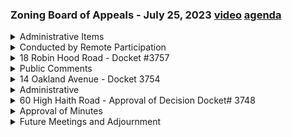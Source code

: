 ### Zoning Board of Appeals - July 25, 2023  [video]('https://www.youtube.com/watch?v=2pz-FB0f7Vk')  [agenda](https://arlington.novusagenda.com/agendapublic/MeetingView.aspx?MeetingID=1856&MinutesMeetingID=-1&doctype=Agenda)

<details><summary>Administrative Items</summary> 
<details><summary>	 Christian Klein - 167</summary>

> It is 7. 31 PM, it is Tuesday, July 25 2023. Good evening. My name is Christian Klein and I am the chair of the Arlington zoning Board of Appeals and I'm calling this meeting of the board to order. I'd like to confirm that all members and anticipated officials are present. Roger DuPont here. Patrick Hanlon here. Patrick, do you need access to record. I well I do actually. I was ready to forget that again but you often. Yep, I do still need it. Okay. Send request. Alright so our reset. Okay. And going down the list. Dan Rickardelli. Yes, here. Sorry. Dan Rickardelli here. And Adam will blank. And Miss Hoffman is not with us this evening. Way I'm personally town officials here, assisting us. Our boards administrator Colleen Ralston. Good evening. Good evening, Colleen. Good evening, everyone. I'm here for 14 Oakland Avenue. Robert Nessie. I'm here. Good to see you. And appearing for 18 Robin Hood road. Joseph and Caroline. Here. Wonderful.
</details></details>
<details><summary>Conducted by Remote Participation</summary> 
<details><summary>	 Christian Klein - 466</summary>

> This act is being conducted remotely consistent with an act making appropriations for the fiscal year 2023 to provide for supplementing certain existing appropriations and for certain other activities and projects signed into law on March 29, 2023. This act includes an extension until March 31st, 2025 of the remote meeting provisions of governor Baker's March 12, 2020 executive order suspending certain provisions of the open meeting law, which suspended the requirement to hold all meetings in a publicly accessible physical location. Public bodies may continue me holding meetings remotely without a quorum of the public body physically present at a meeting location. This act is being conducted remotely consistent with an act making appropriations for the fiscal year 2023 to provide for supplementing certain existing appropriations and for certain other activities signed into law on March 29, 2023 executive order suspending certain provisions of the open meeting law, which suspended the requirement to hold all meetings in a publicly accessible physical location. Public bodies may meet remotely so long as reasonable public access is afforded to the public and follow along with the deliberations of the meeting and opportunity for public participation will be provided during the public comment period during each public hearing for this meeting the public comment period. This meeting is being recorded and it will be broadcast by ACMI. Please be aware that attendees are participating by a variety of means. Some attendees are participating by video conference, others are participating by computer audio or by telephone. Accordingly, please be aware that other folks may be able to see you your screen name or another identifier. We ask that you please take care to not share personal information. Anything you broadcast may be captured by the recording and we ask you to please maintain the quorum during the meeting, including displaying an appropriate background. All supporting materials that have been provided members of this body are available on the town's website unless otherwise noted, the public is encouraged to follow along using the posted agenda. As chair I reserve the right to take items out of order in the interest of promoting an orderly meeting. I will be taking up new business at this meeting as chair I make the following land acknowledgement, whereas the zoning Board of Appeals for the town of Arlington Massachusetts discusses and arbitrates the use of land in Arlington, formerly known as monotony and Algonquin word meaning swift waters, the board hereby acknowledges the town of Arlington is located on the ancestral lands of the Massachusetts tribe, the tribe of indigenous peoples from whom the colony province and Commonwealth have taken their names. We pay our respects to the ancestral broad line of the Massachusetts tribe and their descendants who still inhabit historic Massachusetts territories today.
</details></details>
<details><summary>18 Robin Hood Road - Docket #3757</summary> 
<details><summary>	 Christian Klein - 109</summary>

> So, this evening, I apologize I have a conflict with a work. I need to be on a different zoom call for a different zoning Board of Appeals, starting at 815. So we're going to take items out of order. We will do the administrative items at the very end, but we're going to start with docket 3757 18 Robin Hood Road, and then move on to Oakland Avenue. After that, because I am not eligible to vote on Oakland Avenue. So with that in mind, if I could have the applicants for 18 Robin Hood Road, introduce themselves, and let us know what they would like to do.
</details>
<details><summary>	 Joe Aluia - 614</summary>

> Hi, everyone. My name is Joe, a Louie up my life, my wife Caroline. We live as you mentioned that 18 Robin Hood Road, and we have a garage with an unfinished. The second floor of the garage was built in 2021. And we'd like to convert the unfinished. Second floor of the garage into an ad you. Hey, um, would you like me to go ahead and share the drawings that you submitted. Sure, that'd be great. Do that. This is the elevation. The drawings of the garage, I would note that the garage does not stand proud of the ground the ground level plane is not shown in this drawing. I did submit some actual pictures of the garage. In, I think in a word doc, there is, there's two pictures of the garage that I, I submitted if not I can certainly share it on my on my screen but the garage is built. You're right, it is, you know, that's the foundation, this is the, the architectural drawing so to speak of the garage, the door is certainly flush with the ground. And then, so this is the first floor of the garage. And, yes, with the stair that leads up to the, the upper floor is the lower floor going to remain a garage. Yeah, yep. Sorry, direction whoops. This is the upper floor level. The top of the stair and then we have a proposed build out that we submitted as part of the plans. Fortunately, I don't think we might be in a separate document. It may have been, I'll pull up the document name right here. Oh, I did submit these electronically also. Oh no it's a word doc word doc that is second floor build out plan. Okay, we'll go through these and then check and see if, if I have then also calling if you could check and see if you have that. So the front of the garage faces Parker Street. The lot that we're on faces both Robin Hood road which is our address 18 Robin Hood road and on Parker Street in the garage doors are accessed through Parker Street. And that's a section through section to the back showing the stairs section front to back. Okay. framing plans. I think there's one of my neighbors Doug Turner, I just noticed he was in the waiting room. So, in the plot plan. There's one correction here. Okay. See where it says the proposed garage is either private way. It's actually three feet off of the property line because of utility lines. We had the garage away from the utility lines. So the garage fit sits back off the property line three feet, but on the Parker roadside, it is on the property line that's on the property line against the town of Arlington property. Yes. against the private way you're saying it is three feet. So I guess in this plan it would be south so three feet south of its current location, because of the utility lines, there's a, if you look at the picture there's a utility pole right on the corner. Okay. Yeah, there it is. Yep. Okay. So the garage. Steve was was recently rebuilt is my understanding that prior structure was condemned and this was allowed to be built in its place. There was, there was a garage on the property at some point but it hadn't been on the property for 50 years as far as I know, when we bought the house, there was no garage there was just a slab. So that is a new construction garage. Okay. I'm like this lab. Yep.
</details>
<details><summary>	 Christian Klein - 12</summary>

> Yeah. And how long have you been on the, on the house,
</details>
<details><summary>	 Joe Aluia - 9</summary>

> we purchased the house in 2005 July of 2005.
</details>
<details><summary>	 Christian Klein - 161</summary>

> Okay. So the request before the board is to convert the upper floor into an accessory dwelling unit. As most people know sort of accessory dwelling units if they are part of the house can be approved by right. If they are within an accessory structure, and they're within six feet of the property line they need to get a special permit from the, from the zoning Board of Appeals, and the zoning Board of Appeals needs to make a couple of additional findings. In regards to the application. So the, the structure of the garage. For the most part, you know doesn't really impact us the the layout of the accessory dwelling unit itself as long as the, it meets the requirements under the bylaw. The question that I have a few questions but just the one that relates directly to the accessory dwelling unit. So, the exit from the accessory dwelling unit does not go directly to the outside.
</details>
<details><summary>	 Joe Aluia - 6</summary>

> It only goes to the garage.
</details>
<details><summary>	 Christian Klein - 66</summary>

> Yes, believe it should have an exit that goes to the, it should not have to go through another space that's not theirs to exit. So I think you need you, you can work that out with the building inspector but I think you will need to modify the exit, so that they, the resident can enter and exit without having to go through the garage.
</details>
<details><summary>	 Joe Aluia - 2</summary>

> Understood. 
</details>
<details><summary>	 Christian Klein - 30</summary>

> Mr. Please. Also you can't have an egress through garage in the building code, so they will have to provide a door directly to the outside regardless. Great, thank you.
</details>
<details><summary>	 Joe Aluia - 5</summary>

> Thank you for that clarification.
</details>
<details><summary>	 Christian Klein - 8</summary>

> Are there questions from the board about the.
</details>
<details><summary>	 ? - 38</summary>

> I guess I should also ask the applicant just to confirm you are resident in the building and the main house at this time, and that you would be renting out the accessory dwelling unit is that correct.
</details>
<details><summary>	 Joe Aluia - 7</summary>

> Yes. Well, yes, or a family member.
</details>
<details><summary>	 Christian Klein - 15</summary>

> Yeah, okay. Are there questions from members of the board in regards to the application.
</details>
<details><summary>	 Pat Hanlon - 67</summary>

> Mr Chairman, Mr Hamlin. I wanted just to explore the running a little bit I gather that the running isn't necessarily expected to be the permanent situation and I was wondering if the applicant has any plans to be running that out as a short term rental, or whether he's looking for a longer term tenant under at least what, what kind of running is he imagining.
</details>
<details><summary>	 Joe Aluia - 49</summary>

> Yep. I understand that a short term rental is not possible as in the bylaws for an ADU so if we choose to rent it, it would only be a long term rental. The long term plan for the ADU is as a space for my son. Thank you.
</details>
<details><summary>	 Christian Klein - 7</summary>

> Thank you. Other questions from the board.
</details>
<details><summary>	 ? - 214</summary>

> Mr chairman. So I just had a couple of questions I had driven by, and I know that on the side where you're making reference to there having to be a door. I noticed that there was some sort of a deck. And I didn't know where a door would go. In reference to the deck that joins the garage that is between the house, and the garage so I wanted to clarify that, because I believe the deck, so as you're in the top and the top drawing that you had just a moment ago, where you show the elevation. It looks to me like there's deck in the area that would be where the door would come down if you ran it directly from the stairs, and I might be wrong about that I just can't remember exactly so I was wondering about whether or not there is actually a place to put a door there. That's my, my first question. And I guess the second question is that in terms of there being some additional drawings for the dwelling unit portion of this. Do we know what the square footage is going to be on that so that we know whether or not it meets the requirements of the ad you.
</details>
<details><summary>	 Joe Aluia - 12</summary>

> Yep, I believe the square footage is is just under 600 feet.
</details>
<details><summary>	 ? - 74</summary>

> And then so the Mr Chairman so we would just want to know that, based upon the, the bylaw, then you would have to just determine that the square footage of the, the, I guess the gross floor area of the house itself was at least what 1200 square feet 900 900 is the maximum. Right, but it can be no more than 5050% of whatever the total gross floor area of the houses.
</details>
<details><summary>	 Joe Aluia - 8</summary>

> Yeah, the house is approximately 2200 square feet.
</details>
<details><summary>	 ? - 40</summary>

> Okay, so it looked like it was well within that. But getting back to the door I just still have a question about where the door is going to come out. If you have to go directly to the outside.
</details>
<details><summary>	 Joe Aluia - 180</summary>

> Yep, I, to be honest, I wasn't aware of that requirement it wasn't in any of the paperwork that we that we had access to. So, the option. I guess, I guess my question would be, we could go directly out to the deck and just cut into the deck to put a full size door there, or there's a, there's a, there's a existing French door in the back. And I could just put up a wall and make that not a garage but an entryway into the, into the dwelling. So I guess those would be the two options that I have. I guess that it was, it wasn't written anywhere, or any of the information I had did not indicate that I could not access to the garage so I would have to either, you know, go out to the deck, or I would have to put up a wall that that separated the garage in, you know, so that I had a entryway. So I would have to go out the French door in the back.
</details>
<details><summary>	 ? - 83</summary>

> Thank you. Yep. I'm going to share something different here. So hopefully you can see a photograph. This is a photograph of a road. Some is Ralston just forwarded along the other that word document so it has this photograph. So just, just as these two photographs and the word file doesn't have a plan. And I think these two photos were also at the end of that other package. Okay. Go back. So are there any other questions from the board. Sure.
</details>
<details><summary>	 ? - 64</summary>

> Just in terms of the three foot setback so is the. I just wanted to ask the applicant so is the 24 by 30 foot dimension listed on the site plan. The same dimension and the whole thing was just shifted three feet away from the private way or did you make the building smaller in order to accommodate those utilities that you mentioned.
</details>
<details><summary>	 Joe Aluia - 90</summary>

> Actually, good point out so the the dimension of the garage is actually 24 by 34, I believe, I think the. I believe it's four feet longer than we originally proposed, but we did move it back three feet off of the utility line because there's a code that you can't have a window within an arm's length or grabbing distance of utility line. So the whole structure had to move in away from utility line, but the length of the garage is I believe 3430, as it's listed there.
</details>
<details><summary>	 ? - 22</summary>

> Okay. So then what you're saying is that the documentation we have that shows the size of the garage is actually incorrect.
</details>
<details><summary>	 Joe Aluia - 6</summary>

> The plot plan is pre construction.
</details>
<details><summary>	 ? - 102</summary>

> Okay. Yep. So, so Mr Chair, I mean I think that, you know, I'm sure the square footage are fine but because those dimensions are slightly different it might be slightly different than what's listed on the paperwork we have. The plans are 24 by 34. Yeah, the architectural plans are correct that is what was built. And that will all the permits were built all the permits were pulled all of the sign offs, the, the, the, the engineers in the architects drawing are all accurate, the only one that the plot plan. The plot plan that has the proposed garage.
</details>
<details><summary>	 Joe Aluia - 27</summary>

> That was what we had pulled. I don't know we had that from prior to getting off the permits. I don't have an updated version of that.
</details>
<details><summary>	 Christian Klein - 9</summary>

> That's helpful. Thank you. Anything further from the board.
</details>
<details><summary>	 ? and Joe Aluia - 454</summary>

> Mr Chairman. I'm just looking at the gross square footage, which is 720 and it's 24 by 30. These should have these 24 by 34 then know that the second floor if you look at the to match the house, the foundation first floor is larger than the second floor. The dormer of the second floor is smaller than the footprint of the garage. And we did that to match the house. So the square foot upstairs is different than the square foot downstairs. Okay, so the 720 that's listed in the application is a reliable number for the gross square footage of the ad use that correct. Let me just make sure that I. Hold on one second, what number are we looking at because in the application it talked about both the size of the building in the size of the building is larger than the size of the, oh, the accessory building is 720 square feet, but that's the floor, not the second floor. I mean, I thought that you just told me that the for the building, it was 20, it was 24 by 34. Yes, but the second floor is not 24 by 34. Okay, but the accessory for the accessory building here, let me just be clear, is, is that the gross floor area of the ad you have what will be the, the ad unit. No. Okay, so let me get my, let me just so I have it clear. Let me get my calculator out to make sure that I'm giving you the correct information. Sorry. And again, the difference is the second floor of the garage is smaller than the first floor of the garage. So the first floor of the garage is 24 by 34. The second floor of the garage, I believe, is 34 by whatever is in the drawings, but it's smaller. Hold on. 24 by 34. Oh, sorry. So yes, it's this sorry about that so that the 24 by 34 is 816 square feet. So the, the second, so that the, the 720 must be the second floor, but there is some unfinished space in the second floor, because it's just the way that was built this, there's a false wall in, there's just unused space up there. And that's why it's smaller than the actual. You know, it's just, it's, it's, there's a new wall with an unused. There's vacant space behind the new wall that is not going to be living space. Thank you. Yep. And again we want we we match the garage to the house so it's, it's not a standard size. You know, the first floor is not the same size as the second floor.
</details>
<details><summary>	 Christian Klein - 62</summary>

> So before I open the meeting for public comment I did just want to note the board is in receipt of an email submitted by Teresa Harrington 38 Robin Hood road. I did not see her name on the list for this evening so I just wanted to make sure we included her comments. Go ahead and share this. So just briefly.
</details>
<details><summary>	 ? - 173</summary>

> Yeah, I'm not in favor. As any understanding that the original permit obtained that this ad was going to be for their son Marcus. But now they're changing their plan this doesn't follow the guidelines for a to use renting these units is not in compliance, and it's been very lax making sure homeowners stay true to their original plans. We have one at 44 this time compliance the homeowner has attached the so called old garage was in law apartment. Maybe the town should do a better job enforcing the rules, also rules concerning Airbnbs respectfully Teresa and parents and 28 Robin Hood Road. So we just to briefly address that guidelines for accessory dwelling units do very explicitly allow for the rental of a unit accessory dwelling unit does not have to go to a family member can be rented on the open market as long as the primary residents is is still occupied by an owner of the property. And that's, that was part of the intent of the bylaw.
</details></details>
<details><summary>Public Comments</summary> 
<details><summary>	 Christian Klein - 201</summary>

> With that, public questions and comments are taken as they relate to the matter at hand and should be directed to the board for the purpose of informing our decision, members of the public will be granted time to ask questions and make comments, members of the public who wish to speak should digitally raise their hand using the button on believe it's the reactions tab now in the zoom application those calling in by phone please dial star nine to indicate you would like to speak, you'll be called upon by the meeting host, you'll be asked to give your name and address and you'll be given time for your questions and comments. All questions are to be addressed through the chair please remember to speak clearly, anyone wishing to address the board a second time. The chair will allow those visions be for first time to go first, and all public questions and comments. We will keep this open. Let's say 10 minutes or until we've run out of people. So, at this point, I is open for public comment are there members of the public who wish to address this application. We have a hand raised. Mr. Moore.
</details>
<details><summary>	 Steve Moore - 250</summary>

> Yes, thank you Mr Steve more people on street. I was looking at the photographs which were attached to the application, or one of the application documents, and I think you have them up briefly. I'm trying to figure out the view that looks down the private way. Looking at the door of the garage, the 2021 plan showed some large trees that were there. They seem to be missing in the photograph or is there something off about the angle I'm looking at you see the one with the garage door to 15 inch trees relatively close to the door and I don't see anything that I asked what happened to those three. These, these trees here adjacent on the budding the private way. Yep. So, at the corner. At the corner, if you go back to the picture with a utility pole was there was a tree at the utility pole I just passed the utility pole that were that were were failing in they were in risk of falling on the, on the, on the utility lines which is the consensus of many of the neighbors including my adjacent neighbor across the way that the tree be removed so that it doesn't cause harm to the, to the utility line, and I'll go one step further in that this year. If you notice down the down the side of the down the side of the garage, you can see that white tree with no leaves on it.
</details>
<details><summary>	 Joe Aluia - 108</summary>

> Unfortunately, had to be cut down this year because it was a dead tree also. So, we did remove prior to construction. One, I mean, the, the one that you see in the picture that has no leaves on it. Unfortunately had to move. We had to remove that this year. It just, it was dead. And the one that was the one that removed by the utility pole. We had removed I, I'm not sure if we did that or if we did that with my neighbor at the end if we shared the cost. But that was removed because it was, it was, it was dying.
</details>
<details><summary>	 Steve Moore - 168</summary>

> Chair, the only reason I bring it up is really the garage was built in 2021. These trees died in 2023 or, or between 21 and 23. I'm sorry. I'm sorry. I'm concerned construction led to the decline and failure of just, just to be clear, the tree by the utility pole was taken out years before the construction. The plot plan was from. I think the plot plan. The original plot plan that has the trees on it. I believe that was from 2006. So the trees were there as of 2006, not in 2021 that trees been been gone for a while. Mr. Chair, I would ask if a plan was filed in 2021, or this garage which is 816 square feet which is above the 750 size, requiring tree plans, etc. And that actually leads me to another question which is in 2021, maybe it's my ignorance of the rules here but why was the garage allowed to be up. There it is. Sorry 2020.
</details>
<details><summary>	 ? - 187</summary>

> The garage meets the setback requirement because the exterior walls facing Parker Street and the private way. I guess they're fire rated. And by it there's, you know, the permit allows for building on property line provided that the material used is fire rated. So, this, the, the, the, you know, I noticed a much larger can of worms which we need to discuss. Yep. Well, so this. Technically if you face a road it is the front yard. In this case because this piece of property that that is labeled town of Arlington. So this piece of land actually belongs to the town of Arlington it was taken for non payment of taxes by a prior owner of the property. So, technically, this is a rear corner between a side yard and a rear yard, and so it can the zero setback is allowed. It is required that the construction be of a fire rated construction for a garage. Looking at the construction documents that was not done. It was built using normal stick framing. But that's not an issue before the board at this time.
</details>
<details><summary>	 Christian Klein - 40</summary>

> The board is restricted to the question as to whether or not the conversion of the upper floor from its current non use to an accessory dwelling unit is meets the criteria and the findings requirements of the zoning bylaw.
</details>
<details><summary>	 ? - 125</summary>

> I understand Mr Chairman but aren't you furthering a non compliance. That was incurred in 2020 2021. I don't believe there was a non compliance when the garage was built. There wasn't a non compliance with the construction of the garage. As far as I know. So I had, I had discussed this with briefly with the building inspector. The initial question about the this adjacent piece of property. So, the determination from the building inspector was that because there was a garage there before and this was the reconstruction of a garage that that was the reason it was approved as submitted. And that, that was all that's the all I know regards to why it was constructed in the manner it was constructed.
</details>
<details><summary>	 Joe Aluia - 56</summary>

> There has been a garage there in the past, the cement slab of the garage was still there when we purchase the house, but the garage itself wasn't there, but there had been a garage for a garage had been on the property, you know, as part of the original construction that was a garage there.
</details>
<details><summary>	 ? - 147</summary>

> Right. Mr Chairman. If I understand what you're saying is, is that at least with respect to me I think Mr Moore is raising things of raising a question about compliance with the tree by law, which we can get to in a minute. But in terms of just the general compliance with the building code and with the zoning ordinance my understanding is that the building inspector. In 2020 knew everything that we do now. And for reasons which seemed appropriate to him at the time, issued a building permit for the garage to be constructed in the way that it is. I agree with that. And we may rethink that, but if there's a, if that's an issue, presumably, it's because we disagree with the decision of the building inspector and it's not something that would be Mr. Louis fall. I understand Mr. Thank you,
</details>
<details><summary>	 Christian Klein and Joe Aluia - 187</summary>

> Mr handling that. It's a situation I just, I will say that surprised. So, sorry to interrupt I will say this if you go back to the, the actual pictures. When the, when the garage was done we actually planted five trees along Parker Street. One maple to birch. What kind of very service service very and magnolia magnolia. So, we actually planted five trees. When the construction was done, and that shown in the side view of the actual picture. There. So we plant five trees across the side. After the construction was done. Okay, I'm sure and that's the land that's owned by the town of Arlington I guess it's not property yes that is yes. Well that that's a, I mean that's a good thing I appreciate that having been done. I'm just surprised that things went forward without questions related to the side on the private road but thank you, Mr. You're welcome. Mr. Mark. Are there any further members of the public who wish to address this application. None, I will go ahead and close the public participation part of the hearing.
</details>
<details><summary>	 Christian Klein - 665</summary>

> The bylaws. So in any residential district accessory dwelling unit is permitted as an accessory used any single family dwelling two family dwelling or duplex dwelling, if all the following conditions are met. So, these are the requirements that will be reviewed by the building inspector and the zoning enforcement officer as they go forward with with their review of the property, where we are brought in is under this bullet number three and accessory building shall not constitute a principal or main building but incorporation of the accessory dwelling unit, provided that as such an accessory building is located within six feet of a lot line, and such accessory dwelling unit shall be allowed only if the Board of Appeals section 3.3 grants a special permit upon its finding that the creation of such accessory dwelling unit is not substantially more detrimental to the neighborhood than the use of such accessory building as a private garage, or other allowed use. And the rest of this is enforceable by the by the building department. So, what the determined that's the determination, the board needs to make that the conversion of the upper floor from its current use to being used an accessory dwelling unit. The board needs to find that the creation of such accessory dwelling unit is not substantially more detrimental to the neighborhood than the use of such building as a private garage. And the way that the board has typically made these determinations is with respect to the special permit criteria. 333. There we go. So the use requested is listed as a special permit use and the regulations for the applicable district or so designated in the bylaw, we just reviewed there under section 593 requested use is essential or desirable to the public convenience or welfare. The enhancement of property in town, along with the incorporation of additional residences in a way that does not create an undue increase in density is a is essential and desirable to the town question use will not create undue traffic congestion or unduly impaired pedestrian safety. The use of this building as an accessory dwelling unit would would possibly increase the number of cars available by one. It is up to the owner as to how they would handle that requested use will not overload any public water drainage or sewer system or any other municipal system, such an extent that the requested use or any developed use in the immediate area, or any will be unduly subjected to the hazards affecting health self safety or the general welfare, we will be adding a single kitchen and a single restroom, which should not cause any overload. The special way, any special regulation for the use as neighbor by law are fulfilled, and that is that the board would determine that the use as an accessory dwelling unit is not substantially more detrimental to the neighborhood than its current use request use will not impair the integrity or character of the district or adjoining districts. likely anyone would notice that it's been used as a an accessory dwelling unit as opposed to the appearance it has now it is, there are no exterior modifications to the house as a part of this application with the exception as we had discussed about providing proper legal egress and that will be worked out with the building department. And the requested use will not by its addition to the neighborhood cause an excess of the use that could be detrimental to the character of said neighborhood. The incorporation of an accessory dwelling unit in this existing structure would only add one unit to an existing neighborhood, and the lot size that's there currently is fairly small. generous in the neighborhood would not be unduly burdened by the addition of this accessory dwelling unit. I would ask the board if there are any additional questions in regards to this application. Seeing none. Mr. Could I ask one question.
</details>
<details><summary>	 ? - 2</summary>

> Yes, please.
</details>
<details><summary>	 Christian Klein - 115</summary>

> So, under section 5.9.2, the accessory dwelling unit regulations under B, there's a note about accessory dwelling units being subject to all applicable requirements of state building codes, state fire code, and the openings with being protected, whether they're a certain distance from the property line. So, you know, knowing that the building inspector approved the building permit. I guess I'm just wondering, is it our, is our responsibility to make that determination if, if you feel or we feel that perhaps it's not meeting the fire rating that would be required under our code. Or is it the building inspector already made that determination and now this is allowable because it received a permit.
</details>
<details><summary>	 ? - 451</summary>

> So, it's the responsibility of the building department to review the final application for compliance with the state building code. And as such, they will need to make that determination as to whether the, you know, the way the windows are, are in compliance with the building code or if they would need to make some adjustment to that. So, because of the proximity of the structure to the lot line, does that, you know, are there setback requirements that would need to be met in terms of, you know, fire protection, but that would be within, that's not within our purview, that's the purview of the building, the building inspector. But we could put it in as a condition. No, I just, I'm just curious about that, just because it came up here and I think it came up on one previous ADU case where someone was adding to a structure that had been fire rated and they weren't proposing something fire rated. I think we probably have the same question and conversation, but I wanted to be sure. Thank you. And then, unfortunately I do need to run in a second. I do have some concerns about sort of the openness of some of the documentation we have that it's not overly firm as to exactly some of the sizes of things. And we don't have an accurate layout of the upper floor. And so I would put in front of the board at the board, what their consideration would be. If they feel they have enough information or if they would want to request additional information be provided. The other thing I wanted to just briefly. It's not related to our case and what we need to find. But I would just notice, notice for the applicant that that strip of land that belongs to the town of Arlington is the town of Arlington's land, it is not you, it's not your property, but you are using it as your property. I would just caution you that you're doing that at your own risk, that the town can't can you know take possession and take ownership of that land that land was granted to the town of Arlington for non payment of taxes by a prior resident of that house. I would strongly encourage you to discuss that with the town. Whether there's a way that you could either acquire reacquire that piece of land or obtain an easement for access to the garage across that piece of land. But I just caution you that it's the access to the drive access to the garage is entirely off of town's property, and that that's at your own risk.
</details>
<details><summary>	 Joe Aluia - 45</summary>

> I completely understand, and I believe the hat we have the easement for the garage for the for the driveway. I can confirm that completely understand that that you know that the land that we've been maintaining for 18 years is not our land. Yep.
</details>
<details><summary>	 Christian Klein - 36</summary>

> Okay. Just want to confirm that you're aware of that. Yep. With that I apologize that I do have to run. I will leave this hearing and the capable hands of Mr Hanlon to go forward.
</details>
<details><summary>	 Pat Hanlon - 225</summary>

> Thank you, Mr Klein. So now I get to be. I get to be chair for for a while. So the question that's outstanding is whether we need to have correction of some of the material that is in front of us that shows where that particularly that shows an accurate view of the where the edu unit is, is going to be and provides updated dimensions and clarifies the information that we already have. And I guess that it sort of is up to you whether you need to see anything like that I would encourage us to be thinking about whether that information provided to us, as opposed to putting a condition saying that updated information needs to be provided to inspectional services may cause a waste of our time and other people's time as well unless we think it's genuinely material to our decision in the case. I guess the I think that it would we have in the past, included a condition that says an effect that the applicant will at the time of buying for a building permit update the incorrect all of the, the, the drawings that were are for us. Is that enough or do you want to try for a continuance and get a good look at it yourselves before acting on the case. Let's be sure.
</details>
<details><summary>	 ? - 111</summary>

> I'm sorry I didn't see who said, Adam. I know I'm kind of new here but I don't particularly feel comfortable voting, given the documents we have in front of us, you know, not for sure knowing what the square footage is and then also the, the issue with the separate entrance and egress. I know, you know, we can leave that up to the building inspector but it seems like, given what I've heard tonight there may be a couple of things that have transpired or something, I don't know, be up to what others here. That's kind of my feeling that I would like to see more updated documents.
</details>
<details><summary>	 ? - 21</summary>

> Just to be clear, the only document that we're talking about is the plot plan correct. That's the only documenting question.
</details>
<details><summary>	 Pat Hanlon - 90</summary>

> I think we need to see a layout of the proposed at you as well as what those dimensions are and what the square footage of that is that should be in the construction doc, not the not the layout, but the finished space area should be in the construction doc of the, of the garage the garage plants has a second floor layout with square footage. I'm not convinced of its accuracy based on the architectural drawings, I can't provide anything other than the architectural drawings of the building.
</details>
<details><summary>	 ? - 26</summary>

> What else what what would you propose that I show that has that. What can I show that would be more convincing than the architectural drawing.
</details>
<details><summary>	 Pat Hanlon - 107</summary>

> Well I think my, my thing is, you were saying that the walls of the second floor and set from the building. And that is shown on the, the drawings that I submitted. That's all in there the framing doc show everything dimension. I see on the second floor plan. There's a 24 by 34 foot space, but that doesn't jive with what we're hearing and then what we see. What the second floor. That would be a two when your documents. Yeah, that's the one I'm looking at. And that that's, that's what I'm looking at what's in the agenda, what we have available to us.
</details>
<details><summary>	 ? - 104</summary>

> If there's other things that maybe we're sent that we don't have a virus I can't speak to that but I'm just looking at what I have in front of myself right now. I'm looking for a two, I have a printout of what I submitted in in the printout of what I submitted, I, I thought I had a layout of a two there it is. No, that's the a two is the outside eight to that house. In what I submitted. What I, what I, what I think I submitted had a layout. Apparently it's not in the document that you have.
</details>
<details><summary>	 Pat Hanlon - 36</summary>

> Yeah, it's not in the agenda. Did you describe Mr. What, what is the document that you think you have that we're missing what, what, what does it have on it that he does not have.
</details>
<details><summary>	 ? - 16</summary>

> I can, if you allow me to share my screen I can show it to you.
</details>
<details><summary>	 Pat Hanlon - 25</summary>

> It's Ralston, does he have the permission to do that. Let me look and see whoops. I can't do that. We just. Here we go.
</details>
<details><summary>	 ? - 202</summary>

> This is, this is what I thought I submitted with my paperwork, and you can see where it says attic. Those are the, those are the. So the 24 is minus the two feet so it's 20 by 34. So you have for the setbacks because the outside foundation of the second floor is smaller than the outside foundation that I thought I had submitted this with my paperwork. Yeah, I'll just add to make sure you check what the definition of the gross floor area is and the zoning bylaws because it's, it's a little bit more nuanced than what you just described. Understood. But the entirety of the garage is, even if it was the full footprint of the garage it's still only 816. So it could never be more than 816. Yeah, I guess I can clarify, um, I know I want this to go through I just want to make sure that we're getting accurate information and that the record reflects the correct information that is there. Perfect. So, other than the updated plot plan. And this document that shows the all the measurements in the proposed layout, is there anything else that you would like to see.
</details>
<details><summary>	 Pat Hanlon - 67</summary>

> It would be good to see what the proposal for the separate entrances because that is a requirement of the zoning bylaw that we're looking at, and just want to make sure we see that and I'll leave it up to the building inspector to determine the rest of it in terms of the actual construction of it for its proper fire ratings and all that. Yep.
</details>
<details><summary>	 ? - 159</summary>

> Which is the section of the, of the bylaw that we're looking at. So the separate means of egress thing that's in the building code itself. But the separate entrance is under the 5.9 point to be. It is one and bullet point three. What I'm asking what I'm wondering is if to read that all out, it says an accessory dwelling unit shall maintain a separate entrance, either directly from the outside or through an entry hall or corridor shared with the principal dwelling sufficient to meet the requirements of the state building code for safe egress. So if this was actually in the principal dwelling. Then you could go in through that right so the problem. If there is a problem is just that this is not the principal dwelling the accessory building is, is a garage. And so that's the reason why it is that that there needs to be a separate entrance. I think so.
</details>
<details><summary>	 ? - 131</summary>

> According to zoning point of view, but in a building code point of view, putting on my other hat. You can't egress through a garage. Well, that's fair enough, but I don't, we're not, we're not the zoning, the, the building inspector administrates the building code as a state law and not as a and we don't administer the building code so if it isn't a zoning requirement that I don't really know that we have any, any business, attempting to deal with it. Somebody that's that's a job of a different agency the question really in my mind is whether is, is, is whether that's really a zoning zoning thing as well and I guess here the way it's written, I, I sort of take the view that it is.
</details>
<details><summary>	 ? - 143</summary>

> So, it puts us in an awkward position because of course the, the thing has to be sufficient to meet the requirements of the state building vote for building code for safe egress which puts us right back into dealing with the building code. I certainly feel more comfortable letting Mr Trump and deal with that than, than doing it for our on our own but what I take it that you are looking for Mr LeBlanc is for Mr. Trump to decide what option he wants to take here and see architecturals that show the separate exit, the separate egress. Yeah, I think, just from our zoning point of view of showing the entrance directly from the outside because I believe that's the one applicable to this situation. Let the building inspector deal with the other components related to the building code.
</details>
<details><summary>	 ? - 209</summary>

> Okay, so what we need then, if, if I understand you correctly Mr LeBlanc from from Mr Leah is essentially the document that he's just shown, maybe adjusted in some way if I'm not quite sure what, what aspect of what he's just shown you. I mean, I'm trying to figure out what suppose he just puts in the document that he just said that that he just showed us. He still fairly long distance away from 900. I'm wondering whether we haven't really worked, worked out what this means in terms of the principle to dwelling and so forth, but I think it's where are we getting over 50% probably not that either. I mean, you know, if it's if it's just a matter of understanding just how far as shirts fall short of the minimum, it's a bit much to have them redo the document, unless there's something specific that we can point to that says we don't think that it's that the document is appropriate on this thing or this thing or that. And the other thing is you need you need to show a design that that that is sufficient to as normally given to us that shows where the separate egresses Is that right.
</details>
<details><summary>	 ? - 11</summary>

> Is there anything else that you would like him to have.
</details>
<details><summary>	 ? - 274</summary>

> Yeah, I think it's, it's mostly that and again just, I understand that the whole square footage thing is basically a non issue but I'm just, I'm just being a stickler. Yeah, so I, you know, I would encourage us. I think that when you do it all correctly that it's uncertain whether or not you'll meet the minimum, the maximum size requirement and we can certainly ask for that. And I, it seems to me that what he's already shown us probably gives us all we need to work with and I'm not sure what we can ask him to do more on the question of the external egress that is something that we haven't even started with so he'd have to produce something more demonstrating that how we did attempt to achieve that. Yeah. Yeah, I'll, I'll let others land. You know, if we do the one if he's got the document that we already have, unless we have reason why we have to ask him to redo it, then he's already got that part so the difficulty is showing where the external egress would be and that requires some more planning and decision on his part, and, and deciding how he wants to do that, and providing us with that document. What The alternative for us asking for it is to rely on Mr champa to enforce the state building code and, and he would presumably do this in in either event. Oh, I wonder if others on the board have a view as to whether they feel that we need to continue this to provide this additional information or not.
</details>
<details><summary>	 Mr. Dupont - 223</summary>

> Mr chairman, Mr DuPont. So, this feels a little cumulative to me based upon Mr record Ellie's comments and then Mr were blanks comments and then Mr clients comments. But I guess, in some for me, I mean, I, first of all, I believe that based upon the application itself, the gross floor area is established. Whatever that number is, because my I think. My first concern going in is just making sure. That it comports with that, you know, no larger than 50% or 900. Square feet. Whichever is smaller. And if the other members of the border and agreement, I think that that's been established. With the application itself. So I, I, I take that as sort of step one. I'm not sure. I would say we need clarification for. The layout in the square footage of the living space. I suppose I'd be comfortable if there was just a requirement that this plan that Mr. Louia has. Provided to us was provided for the record to supplement the record. I think that's a good point. And I think that, you know, the whole idea of the egress gets pulled back into this portion of the zoning bylaw. By virtue of reference to the building code, if, if that's correct, I guess, I guess it is. Is that correct? Mr. LeBlanc.
</details>
<details><summary>	 ? - 7</summary>

> So. Yeah, it seems kind of circular.
</details>
<details><summary>	 Mr. Dupont - 248</summary>

> Yeah. I mean, I mean, I think it's a good idea to have a plan. With the layout of the floor and then, you know, a plan that would be submitted to the. Inspectional services showing egress. In conformity with the provisions of this bylaw and the state building code. I mean, that gives Mr. Champa enough of a roadmap. To be able to say, oh, okay, well, here's what I got to do. I'm sure he knows that already. And I think that's a good idea. I mean, I think that's a good idea to have a plan that would be able to submit a plan to a decision if we're inclined to do so. And then just sort of move ahead. If other members of the board are comfortable with that. And in the last. Point I will make. And I think that Mr. Hanlon's already addressed this is, you know, we need to stick to those things that are in front of us, but I do have a concern. And I do think that it raises an issue, but I don't think that it affects the use as a dwelling unit and accessory dwelling unit. So I'm willing to forego that as a concern or discussion. But I do think it raises an issue that needs to be dealt with. Down the line. So I'm generally comfortable moving ahead. With the submission of the plan showing the layout and then the Submission of the plan.
</details>
<details><summary>	 Mr. Holly - 374</summary>

> Mr. Chair. Mr. Mr. Holly. Just to add to what Mr. DuPont was mentioning. The. About that lot piece of land owned by Arlington. We are in this, in this hearing, looking at. A conversion of a. An existing. Dwelling structure. Right. So. We are looking at. Kind of conformity or non-conformity of the existing structure in a way. So. Should we look into the. Dwelling structure, the accessory structure. Relative to that lot line or not is more a question there. As a point, I don't know if Mr. DuPont. My understanding is that Mr. Klein has discussed that with. Counsel who has indicated that this is an issue that the applicant ought to be taking up separately with the town as the older owner of that strip. And recognize both. The jeopardy is added and. And attempting to come to some sort of an agreement to. I think. As a lawyer too, I, I would. Hesitate for us to be attempting to get into. The property issue that is at stake here. And don't believe that there's anything in that, that would prevent us from approving. This application. And, and I don't think that. Mr. Heim thinks so either. I agree. The only part where I. I don't think there's anything in that that would prevent us from approving. The application. The accessory structure. He's at a zero property line right now. And not the table dimensional table required. Whatever 25 feet, but that is an existing non-conformity in a way for us at this time, at this juncture, it is an existing non-conforming. And I'm not even sure what to do about that. And. But don't think that it is the function of this board to try to figure that out. The question for the. Notice that the. The business about fire rating is a, is both a building code issue and it's, it's a question that has to do with the location of the garage as such. There's no equivalent provision in. So in the ADU bylaw.With that says, just says, if you're within six feet, you need a special permit. And then we have to apply the criteria that we. Right. Right. So, sorry. This is the last one.
</details>
<details><summary>	 Joe? - 127</summary>

> If I may share my screen quickly. The section where. The request for their application has this comment. I was just trying to understand this. So. This is. Section 5.9 0.2. B one, three. It requires that the, that the, the prohibition of any. The four things. That we have applied. Right. Right. So, sorry, this is the last one. If I may share my screen quickly. The section where. The request for their application has this comment. I was just trying to understand this. So. Which requires. It requires that. It requires that the by right, ADU conversion must be a minimum of six feet from the property line and that the proposed ADU is closer than. So, so the. The premise is that it is.
</details>
<details><summary>	 Mr. Holly - 36</summary>

> Okay. I probably understood that it's more legal question. No one's done this one. Okay. Right. Okay. So it's, it's those fire standards are not referred to in the ADU bylaw. Right. Right. Okay. Thank you.
</details>
<details><summary>	 Pat Hanlon - 172</summary>

> So, Mr. Something close to this is at the time of building. Building permit, I believe it was. I believe it was. It was going compliance with section. 9.2. B one about bullet three. Inconformity with this byline with the state building code. Is that basically right? Yes. I bollocks that up a little bit, but. Okay. So I guess the question that I'd like. I think that we need to continue and see that all of that himself. And carry this agenda over till. The next meeting when we can, when we can address this. Which I think will be August 29th. Or whether we're satisfied with Mr. DuPont's condition. I personally would. Think that. That we don't. You know, I don't think that it will influence our, if assuming that. Assuming that the, that, that the. Applicant shows what the condition says that he needs to show. Are seeing it first. Is not likely to add to the quality of the decision as compared to Mr. Champa doing it. Okay.
</details>
<details><summary>	 Mr. Rickardelli - 60</summary>

> Mr. Mr. Rickardelli. I agree. I think. You know, I would hate to hold the applicant up. I think. I think that I would be, you know, I'm in favor. Of the application. And I think. Provided that they submit. The plan that we were just shown. And, and, and, and, and. Crafted. I think. That I would be comfortable.
</details>
<details><summary>	 ? - 236</summary>

> Right. I need to, I need to ask your forbearance. And if you could give me about a minute for a break, I need to. I need to. To do this. It's. I think it was that one where. I think it was that one where the question came up having to do with where the. With where the, with what the average. Finished grade was. And the applicant added provided additional. Information that was later submitted for the record. And I would propose that rather than waiting until Mr. Louie formally. Submits the document that we've seen, if that document is all that's necessary. That we proceed at least to act. In that connection and then. I think that's the, the, the, the, the. The condition that, that, that we have. Since the document is in existence and. Really just needs to be there in order to make the record. The record accurate and make it easy for people to find. The document that. That we're actually. Are relying on if we are inclined to improve. To improve the application. So. There's nothing more. The. I suppose that. If the board is, is inclined to approve this application, it will want to do that. And. With the three. Standard conditions. And I'm looking hard for a copy of those for me to. Okay. I need to split my screen. Here we go. Okay. All right.
</details>
<details><summary>	 Pat Hanlon - 360</summary>

> So the three standard conditions. Are. As follows. The final plans and specifications approved by the board for the permit shall be the final plans and specifications submitted to the building inspector of the town of Arlington. In connection with this application for zoning relief. There should be no deviation during construction from approved plans and specifications without the express written approval of the Arlington zoning board of appeals. The second deals with enforcement. The building inspector is hereby notified that he is to monitor the site and should proceed with appropriate enforcement procedures at any time that he determines that violations are present. The building inspector shall proceed under section 3.1 of the zoning bylaw under the provisions of chapter 40, section 21 D. And institute non-criminal complaints. If necessary, the building inspector may also approve and institute appropriate criminal action. Also in accordance with section 3.1. And the final one is the board shall maintain continuing jurisdiction with respect to this special permit grant. In addition to that, Mr. DuPont has proposed. Condition that would say in substance at the time of building. Building. A building permit approval. The applicant shall submit. Or the plan that shows. The zoning bylaw. Egress. In accordance with section. B one bullet three of those, of the zoning bylaw. And conformity with the state building code. Yes. Does Eddie, is there a, are there any other conditions that. Mr. Mr. Chairman, I don't know if it was a condition, but we did. Agree that he will submit the floor plan. That we viewed. Moments ago. So I don't know if that was something. Yeah. I mean. I wondered. Why don't we just make indication. Make it a condition at the time of building inspection and at the time of the building permit. The plan that. A two. Shall be submitted as part of, as part of the. Or shall be submitted to the building inspector. Sounds good. Okay. Mr. Lewis should provide a copy of that for the record in this case. Okay. We won't delay decision on that. All right. So that should be the fifth decision. The. The fifth condition.
</details>
<details><summary>	 Pat Hanlon - 246</summary>

> Is, are there, is there anything else? Okay. The chair will entertain a motion. Mr. Chairman. Mr. LeBlanc. Motion for the ADU be approved. Subject to the three standard conditions and the two additional conditions that. The chair just enumerated. Is there a second. Second. Seconded by Mr. LeBlanc. We'll do a roll call. Well, let me see if I can. Mr. Dupont. Aye. Mr. LeBlanc. Aye. Who am I missing? Mr. Holy. Mr. Holy. There you are. And the chair votes. Aye. So, thank you, Mr. Lee. You've got some additional things that you will need to provide for the building inspector, but if you could file the. The additional documents. So that we can have it in the record. We would greatly appreciate it. Yep. I will send that through. Can I send that through email? Do you need a printed copy?  No, you can send it to me. All right. I will send that through email tomorrow. And I think there was one other outstanding. Well, I get a. Communication of some sort that says what the other outstanding item is. I think it was final plans approved by. I was writing it down, but I just want to make sure I understand. Okay. The material that will be provided to the building inspector. Oh, got it. Okay. Perfect. Okay. All right. So I'll send the plans out. I'll email them right now. Okay. Thank you. Thank you very much. Thank you.
</details></details>
<details><summary>14 Oakland Avenue - Docket 3754</summary> 
<details><summary>	 Pat Hanlon - 21</summary>

> All right. So we're now ready to. Turn to. The second hearing on our, our list. Mr. Hanna. Yes. Mr. Hanna.
</details>
<details><summary>	 Robert Annese - 1178</summary>

> Yes. Okay. I am here this evening with. My two clients. David. And Catherine. And also with Alexander. The architect. Now you may recall at the last hearing. I made a statement. And the chair brought to my attention. The fact that there had been. Two cases decided. At the last zoning hearing. That might have a bearing. On what I was trying to achieve. With that. I requested that the matter. Be continued. I have read both. And I did submit a memo to. The members of the board, which hopefully you've received. By the way, along with. Many, many. Emails from neighbors. Who are in favor of what is being proposed by. My clients. The, the case that I looked at. Very carefully. Was a 48 Oakland. And. The 48 Oakland. Was a bit different than my case. In that. 48 Oakland. Was decided. Under section 1.8. I started at 8.1 0.3. And as you may recall. 8.1 0.3. Under section 1.8. They essentially said. That if you were doing an addition. Completely within the foundation. Then you probably did not need. Zoning relief. Because you essentially. We're conforming. And the chair. Did. In the 48 Oakland. Decision did. And the homeowners in that case. Indicated that. The lot was conforming. Even though they had three stories. And they had three stories. But the entire addition. Was going to occur within the foundation. The, my case involved. A situation where the addition. Was not going to occur. And so. I had to look to. Sub paragraph B. Now it's interesting also to note that. When I applied for. My relief. I applied for relief. Under the dimensional. Provision in the bylaw. For a special permit. also applied for a variance. I conceded very quickly to points made by, I believe, Mr. DuPont and perhaps Mr. Hanlon as well, that in fact, I would never be able to establish uniqueness relating to my variance request. I conceded that, and if you're familiar with Oakland AB, you can see why I would have conceded that. Because quite frankly, a lot of the houses on Oakland AB are similar. The characteristics are similar as well. I wrote a memo or a brief to the board. Essentially, what I talked about in that brief was that the board in the 48 Oakland AB case decided to hear that case under the provisions of sub-paragraph B, despite the fact that the applicant in that case probably did not even need relief because again, they were building their addition within the foundation. But I went on to quote from some of the comments made in that case. One of the comments that again was made was we're going to decide the case using the parameters of sub-paragraph B. Again, I don't have that in my case. However, what I do have is I have everything else, I believe. I have the design standards that we'd be complying with. We're in R1 zone. We're not really introducing an addition to the neighborhood that is much different than a lot of the other houses in the neighborhood. Indeed, one of the e-mails which you received from an owner at 10 Oakland AB basically talked about the fact that she did pretty much what my client is attempting to do now 25 years ago. She was able to build it 25 years ago. As we all know, there are statute of limitations that apply as well as a 10 and a six-year statute of limitations. Even if a building had been built years ago without reference to building plans, if 10 years go by, the building inspector cannot go ahead and stop that building from continuing to exist. Again, I had facts that were very similar. Now, the one issue I did have was, of course, that I had not filed under 8.3.1. I argue in my memo that that shouldn't make any difference. Because when I applied for relief, I applied for relief under the dimensional aspects of zoning by-law. That told the world and put the world on notice that my client was seeking to put an addition on their home. That was notice. Indeed, historically, I go back a long way with the zoning board. Historically, years ago, if in fact a property had been advertised as a variance, if in fact the board decided to and not advertised as a special permit, if the board decided to go along with granting a special permit, since the greater relief had been advertised, the boards historically in prior years would conclude and did conclude that nevertheless the matter could go forward because the relief being sought by way of a special permit was less relief than that being sought by way of a variance. What I'm here to argue, and I'm going to have Mr. Alexander Booth talk with you in a few minutes as well. What I'm here to argue is that we feel we fit within the language of subparagraph B. I think subparagraph B was put in the by-law for a reason. It was put in the by-law for precisely the kind of a situation we're talking about. My client's home was built in 1939. It goes way back. Again, building inspectors over the years had an opportunity to come to the owners of the property from 1939 on and say, look, you got three stories. You shouldn't have three stories, and shut them down. That never happened. So that ability on the part of the building inspector would be foreclosed at this point. With respect to how this addition would fit into the neighborhood, I feel that it would fit in very nicely in the neighborhood. In my memo, I argue about the characteristics of Oakland Ave, starting down the bottom, going up to the top, how the houses, to some extent, a bit varied, but in many respects, very similar. What my client is proposing is not substantially different than what would exist in the neighborhood now and even after the fact. I think that argument falls within the four corners of the language in subparagraph B. Query, is the applicant's proposal going to be substantially different than what is in the neighborhood, and will it be a detriment to what is in the neighborhood? My argument to you is that that is not the case. Now, that having been said, why don't I let the real person who knows more about this than I do, the architect maybe say some words to you as well. Mr. Inessi, let me just sort of- By the way, can I just say this, Mr. Hanlon? I did reach out to the building inspector about the issue I talked about in terms of whether I should go forward. You're re-noticing it. I never heard back. Whether I should withdraw it and file a new. I said to myself, why not go ahead before the board? I've not heard from the building commissioner, let's get before the board. That's what I've done.
</details>
<details><summary>	 Christian Klein - 139</summary>

> I'm sorry. Let's just back up for a second and remind ourselves where we currently stand. Last time when we started, I don't think we got very far into, and we probably need some reflection. We need some refreshment of our recollection of exactly what the proposal is and how the layout is and what it looks like and that sort of thing. But the initial question, the threshold question was whether or not this is introducing a new non-conformity or whether or not it's the extension of an existing non-conformity. That in turn depends upon whether the existing house is two stories or three stories. I take it from your submissions that your view at this point and what you're submitting to us is that it's three stories. What we're talking about is the extension of a non-conformity.
</details>
<details><summary>	 Robert Annese - 326</summary>

> Correct. I do know from Mr. Champa that that is the view of the building department that it is currently a three-story. You've submitted for the record two other things that tend to show that. One is a plot plan dated in 2022 as opposed to 2020, which is the original one you used in which the surveyor said it's three stories. You also have got several drawings that do not exactly calculate the average grade, but I think are supposed to be show to us exactly why it is that the basement does count as a story because the ceiling is more than four feet six inches above the average finished grade. That's the evidence that we have to rely on. If we agree with you that the existing building is a three-story, then it seems to me clear that section 8.1.3B potentially applies, in which case the standard that we have to apply is whether or not the extension of the non-conformity is more detrimental to the neighborhood than the existing non-conformity, which we normally do by looking at the usual special permit criteria to inform that decision. Legally, that's where we are. The first thing, I guess, is to make sure that we're satisfied, that we know enough to conclude that the building inspector is right, that this is three stories to start with. Then we're into essentially looking at the usual special permit considerations in terms of we know what authorizes the special permit, that would be 8.1.3B, and then we have the various criteria that you've addressed. Let me just ask the board members if that seems clear enough to them and whether this would be a good time to turn to Mr. Vu and some pictures and to get more into the details. Does anyone on the board have any further questions? I mean, there'll be lots of times for further questions, but let's let Mr. Vu do his thing.
</details>
<details><summary>	 Alexander Vu - 189</summary>

> Can you hear me? Yes, we can hear you. Great. So is there drawings that you have or should I share my screen? You should share your screen. Share my screen, okay. Can you see my screen? Yes. Great. So I think we all agree that it's for now the existing non-conforming three stories, and we design or addition an extension of non-conforming three stories. We're proposing to do a 18 by 17 footprint of a low first floor recreational space off of the existing unfinished basement. And it's a very simple box where also the design is to extend the design intent of the existing house into the non-conforming three story. And all this, the additions is all within the setbacks and meets all the requirements of the site plan. This is a second floor. We call it the second story. A family room extension off existing living room, kitchen, and dining. And it's 19 by 18. And the third story is off the existing third story bedrooms, floor, fourth bedroom, bathroom, and extending extension down to the back. So that's our three stories, floor plans. Any questions?
</details>
<details><summary>	 Pat Hanlon - 54</summary>

> So this is in these drawings, Oakland Avenue is to the left, correct? Yes. And this is located in the rear yard? Yes, extension. So tell us a little bit about the where, how far is, what is the depth of the rear setback here? The site plan, do we have a site plan?
</details>
<details><summary>	 Robert Annese - 293</summary>

> I think in the tabulation, it says something like 59 feet. It's a, yes, it's a very deep backyard. It's at least, yes, on the over survey plot plan. Yeah, it's a, it's a, it looks like a double lot, very long. And then what is, what is located behind that? I mean, I take it as another lot that is on Harvard street. And how far is the, is the structure in that from the, from the rear lot line? I mean, I guess you. If, if the owner is here, Ms. Beecher, or may actually have a better feel for how far away her neighbor in the back is than, than any of us, Mr. Hamlin, I'm not a good judge of distance, but I would say it's approximately 100, 125 feet or so. It's, can you see that the plot plan? I'm sharing with you. I do see the plot plan. Yeah. So, so the, apologize. I took me a while to find this. So the back corner of the left, the North back corner of the house, the two-story house, it's 70 yards from the back corner to the property, the rear property line. Right. And we're extending out, we're proposing sending out 18, 18 feet. Right. From 70 feet. And the question we're addressing now is the lot in the back, which is for the record, 11 Harvard street is also quite a deep lot before you get to the structure on it. And I'm trying to get an estimate about how deep that is. And I, I think Mr. Turnquist suggested that it was, it was deep. He guessed maybe a hundred feet or so, but, but it's certainly, it's not close. Is that correct?  Yes.
</details>
<details><summary>	 ? - 625</summary>

> Yes. All right. I think that's fair. What is the total square footage of this edition? The total square footage. Let's see. I believe we have, I think we have it in our application. It's on your dimensional form. And the dimensional form, I think. Yes. It's on the dimensional form. So it's. I guess if you subtract 2221, which is the existing from the proposed 3211, you get nine 90. Is that correct? I think we're close. So that's more than 750. And I'm wondering whether you also need a special permit for a large edition. If that's the case, we certainly do. Now I do notice one thing and which may complicate things a little bit, and maybe we should just kind of assume that you're going to be, we're going to look at that criteria as well. But there's a, if I'm not mistaken, in the back, there is an overhang, a room that is, I think, on the second floor that extends out in the back. It's supported by, it's supported by pillars. And you can see it in the pictures that were submitted by the original application. If you look sort of, the first one kind of shows where this looks and then the last one shows it sticking out there. And if that's a preexisting building within the foundation, maybe that gets subtracted out. I'm a little bit unclear of what we're really actually dealing with here. See, these are the proposed elevations so that they're going to show you what you're going to do. And it would have been helpful, I think, to have elevations showing the existing situation as well. But you can see in the plot plan, a reference, an indication of where the one-story overhang is. And the question is whether there's any possibility that that brings you under 750. But I will say this, that the criteria, in this particular case, the criteria for the large addition would not be a great deal different than the one for a special. So we may want to just go back, just assume that this is a large addition and proceed accordingly. So in the new drawings that you submitted, there are some, I just wanted to make sure that the record, that they're sort of explained for the record, but they purport to show that this as is, they are evidence that this really is a three-story building now. And I wonder if either you or Mr. Inessi wants to walk us through those and show how that works. How it works? Yeah, I will say that the drawings that I saw don't really contain a specific, I mean, they kind of, you look at it and can sort of tell that it looks like a third story because of the four and a half feet difference but average finish grade isn't calculated. So I'm a little bit, I think that some explanation would be useful. Those would be in the new drawings that were submitted after the, in the last few days in preparation for this hearing and not in preparation for the hearing before. Lou, can you do that? Yeah, so the exposed lower level called the basement, existing basement, it's over two-thirds, In terms of linear feet, then the area that is covering up the upper level, up the yard adjacent to the street, Oakland Street, should look at this. So from the existing driveway, the garage would go into the basement from this corner around to this corner, and works its way up is the basement is exposed, the full level. So it is over 50% of the linear feet of the footprint of the existing house, more than the one half.
</details>
<details><summary>	 Christian Klein - 150</summary>

> Is that Mr Rickardelli I've I'm sorry I've, I've turned off looking at my looking at my hard drive and I can't see who spoke. Mr. Blank. I think the one drawing that they submitted that helps helped me was the updated site plan, because it did show the existing average grade, and then also gives dimension for the basement ceiling height. And when you do the math with those you get a number greater than four foot six. That helped me understand the basement county as a story. Okay, I'm just, I'm going to pause here and just and let others begin asking questions if you could I've stepped away so that I can't see my screen so if you when you asked to be to speak if you can just say who you are. Is there anybody else who wants to ask questions or comments on the application.
</details>
<details><summary>	 Mr Rickardelli - 237</summary>

> Mr. It's Mr. Mr Rickardelli. I, you know, I think our understanding, the last, I'm just, you know, driving up my memory from the last hearing figure understanding from the last hearing was that we had a condition where this basement was mostly covered. And then we were adding this. The proposal was to add this addition to the basement level, which would make it mostly not covered. And that was the crux of going from two to three stories, it seems like what has been argued, and I think makes sense is that that was never really the case it was always three stories. And as the architect just mentioned, half of the foundation is already exposed that would be counted as a basement not a cellar by the, by the building code, which would mean it was a story and I think that that that logic And I think, you know, in the, in terms of the large addition criteria, I wouldn't have any concerns about the appropriateness of of what's being proposed, just by two cents. So I, I Mr. And I see I think that I probably have just done it again and interrupted you in the middle of your presentation and I maybe I should give it back to you and give you a fair chance to say what you wanted to say. Well, I, I was going to be arguing variance
</details>
<details><summary>	 ? - 106</summary>

> Okay, even though I, I knew that I'd have a problem with it. I was going to be arguing that. And once I got the sense that my concern as corroborated by yourself and others that that was not going to fly. You've got to understand that there historically there have been different makeups on the zoning Board of Appeals in Arlington. 20 years ago, the variance that I would have been applying for and requesting would have been allowed. Okay. By the, by the zoning board. on the board, but I concede that they were not applying the law as the law should be applied.
</details>
<details><summary>	 ? - 412</summary>

> Okay. There was a different perspective, emanating from the, the board, more from the point of view of trying to make folks comfortable in their homes and keep folks in their homes, so they don't wind up selling and by the way, my clients have two young children. And that's the reason why they want this additional space. to remain here. They've been here for years. All their neighbors love them. If you've read the emails, any, any five or 10 of the emails I've sent all their neighbors love them, and nobody registered any disdain or any non support for what they're proposing. So the question in my mind, as their attorney at this point, particularly after listening to what you had to say Mr Hanlon last time is what can I do to try to give these folks, the additional space they need so that they can have the space for their have an area for the children to play. So that everybody's not falling over each other and give them additional living space, so they can stay in town. And the, to my mind, when the 48 Oakland and case was proposed. suggested that I read it. I was kind of encouraged when I read that case. And I use the word dicta d ICT a for non lawyers, you may not know what that means but all of the language in 48 Oakland have, even though it was a conforming situation under paragraph, a, all of that language that ensued after that, such as the property with design standards are one zone, not dissimilar to other properties and not having an adverse effect on surrounding the surrounding neighborhood. All of those facts were not dicta. They were germane to that decision, because that decision was decided using sub paragraph B. And so I'm here, trying to bring about a situation where my class can get relief under sub paragraph be arguing that the, the, yes, they have a non conformity, but the non conformity has existed since 1939. And when they bought the house. Nobody told them that well you you got three stories here you got a problem. And, well, they're actually kind of lucky they have that problem now. Yes, yes, because they have the special position that the law gives to prior non conforming uses and that puts them in a better position than if they were conforming so it's so it's a lucky thing.
</details>
<details><summary>	 Pat Hanlon - 138</summary>

> Yes. So I agree with that. And so that's why I'm here. And I think that's basically what I was going to say. Before you put me on the other path that Mr. So let me see if there's nothing else for that the board wants to explore it right now, this is a public hearing and, and would be helpful to give the public a chance to, to speak on the application. I'm not quite sure who there is, who wants to address this but the general rules for the conduct of a public hearing were read by Mr. Klein. They haven't changed. And so, is there anyone here who wishes to address this application. I don't see anyone going once going twice. Going three times. Okay. So are there any questions and comments from the board.
</details>
<details><summary>	 ? - 472</summary>

> Okay, this is a relative. In some ways, this is going to turn out to be a relatively straightforward case although it's route to us hasn't been very straightforward at all. The legal background is if we define if we find, and it seems that this is that the existing houses three stories, then this is the extension of a non conforming use, if it is the extension of a non conforming use it's governed by section 8.1 3B of the zoning bylaw, and the standard where to apply is whether or not the extension is more detrimental to the neighborhood, then the current nonconformity. We typically do that by looking at the special permit criteria of section 3.3. Here we have the additional complication that this is probably also a large addition. Section 3.2 requires us to look at the requirements of section 3.3, but to be paying a special attention to setbacks and the proximity of structures and uses to other structure budding structures and uses. At this point, we've had a chance to look at where this is we do know that this has been built by is being built behind the structure and away from the street we saw from the diagrams that were presented to us last time the elevations that the building looks more or less like a two story building from the street, even though from the back, it looks. It looks more like a three story building. We also know that there's about 50 to 60 feet of rear setback left and then a substantial distance between the property line and the building to the back so that we're not dealing with the kind of proximity to a neighboring property that sometimes becomes important in large in large additions. What we've noticed is that many other houses in this area have had similar additions over the years and that in the end. This will look a great deal like its neighbors and will be for that reason also consistent with the, with the prevailing pattern of the neighborhood. We also had a certain had a considerable number of people including the butter to immediately to the right, if I'm, if I got my hands correct, that have supported the application and we haven't heard any. And we have haven't heard any opposition. Saying, if all of those reporters willing to find all of those things it sounds feels to me as if this is an appropriate case for an approval but you all are entitled to your own opinion. Is there anyone else would like to address this case. All right, seeing none. If we, if the board is inclined to approve the approve the opinion, the case, it would want to impose the three standard conditions that we read into the record before.
</details>
<details><summary>	 Pat Hanlon - 23</summary>

> Are there any additional conditions that the board considers appropriate in this case. All right, saying none. The chair will accept a motion.
</details>
<details><summary>	 Mr. Dupont - 243</summary>

> Mr Chairman, Mr DuPont. So this is going to be a little bit awkward because I think I may be adding in something that's more along the lines of findings, but, and then we can sort of go to the language of the motion itself. My understanding is that, first of all, we are accepting for the record that this is a three family structure, three story structure the existing structure. And that as a result of that, that we are going to apply. Section 8.1 point three be as an extension of a non conforming structure. And so that we need to therefore make the requisite finding that it is not more detrimental the extension itself is not more detrimental to the neighborhood. In addition, we are also finding that this is a large addition as defined by 5.2. I'm sorry 5.4 point two B six. And that since it is greater than 750 square feet, and it's not entirely within the foundation that we are also going to make the finding that it meets the criteria set forth in section B six with regard to harmony with the neighborhood and all of that. So, I don't know where that goes, but I think the motion I, I would move that the application of the owners of 14 Oakland Avenue be approved. Under both 8.1 point three. The, as well as 5.4 point to the sex, subject to the three standard conditions.
</details>
<details><summary>	 Pat Hanlon - 155</summary>

> Is there a second. Second, seconded by Mr Rickardelli. Is there any discussion. Okay, it's time then for a roll call vote. All in favor of the motion made by Mr DuPont and seconded by Mr Rickardelli. We'll start with Mr DuPont. I. Mr Holy. Hi, Mr Rickardelli. Hi, Mr LeBlanc. And the chair votes, I have I left somebody out again. I don't think I have this time. Right, so the, the motion carries and be for sure we'll be making the, the findings that that Mr DuPont indicated and that I was trying to describe a basis for. All right, Mr NSC you've, you've done good work for your clients and it's tight. Service by pointing me in the correct direction, Mr. Welcome. Thank all of you too, because that was a very long process I appreciate all your listening and viewing and all of that stuff. Thank you. Thank you. Thank you.
</details></details>
<details><summary>Administrative
</summary> </details>
<details><summary>60 High Haith Road - Approval of Decision Docket# 3748 </summary> 
<details><summary>	 Pat Hanlon - 297</summary>

> Okay, so we're now ready to do the exciting things in the evening and that's to move to administrative matters. And I need to find them. Okay, so the first one is to you. You've received. There are two written decisions that are outstanding from our June 27 meeting. One is the decision for 60 high Heath Road, and the other is for 61 aerial street. So, let's do those next. You've received a decision written by me. It's late on the table for a while I have got a few comments and have changed them have have done that and have redistributed it this afternoon. Does anyone have any further comments or changes that need to be made to that decision. Okay, so the chair would entertain a motion to approve the decision is submitted. Mr Chairman so moved. Mr DuPont. Is there a second. Yes. That was Mr Rickardelli. Yes. We'll do the will call the role Mr DuPont. Hi, Mr. Holy. Hi. Mr Rickardelli. Hi. Mr blank. Mr DuPont. Hi. And the chair votes I and the motion carries and that decision is approved. The second decision is for 61 aerial street, the number of 3755. That was done by Mr DuPont. I did a couple of ministerial things afterwards to incorporate some, Mr DuPont. I did a couple of ministerial things afterwards to incorporate some, Mr DuPont. Okay. Does anyone else have anything further to add or questions to raise about that opinion. Okay. Seeing none. The chair will entertain a motion to approve it. Mr Chairman. So moved. Mr DuPont moves. Second. Mr Rickardelli second said. We'll do a roll call vote. Mr DuPont. Mr DuPont. Mr blank. Mr Rickardelli. And the chair votes. Aye. So that. That decision is also approved.
</details></details>
<details><summary>Approval of Minutes</summary> 
<details><summary>	 Pat Hanlon - 390</summary>

> We also have before us minutes. From a number of previous dates. And. The. Thank you. Ms Ralston. I know that there, she has received some comments too. Does the board actually have before. Okay. Mr. Oops. Well, That is not going to get answered. I'm pretty sure that we, I don't know. I don't know. Originally. Minutes that all had the same title. For 11. But those have been essentially redistributed. And I assumed that the redistributed versions are, are the up-to-date ones. And. Is there anyone who's prepared to. Move to approve the minutes from January 24th. Mr. Second. Mr. Mr. If I'm looking at a piece of paper, your voice. Okay. It's been moved and seconded. We'll take the roll call. Mr. Hi, Mr. Holy. Hi. Mr. Mr. Holy. Aye. Mr. Holy. Aye. Those motion. Those are approved. Is there a motion to approve the minutes from April 11th, 2023. Mr. Chairman. So moved. So moved by Mr. Is there a second. Second. Seconded by Mr. Holy. Thank you for getting into the act. The we'll call the role. The. The roll call. Mr. Mr. Mr. Mr. Aye. Mr. Aye. The chair votes. Aye. The next move minutes are dated. April 25th, 2023. And I'm going to be really brave. And join that with emotion to approve 20. June 27th. I'm not sure if anyone wants me to. Take a separate vote on each one. But the chair will entertain a motion to approve both of them. So move Mr. Chair. Mr. DuPont moves. Is there a second? Second. Seconded by Mr. Holy. What to call the role, Mr. DuPont. Mr. Holy. Mr. LeBlanc. Mr. LeBlanc. And the chair votes. Aye. And that motion carries. So that gets us through all of the minutes. And I have the feeling that Colleen was doing what I was doing and taking. Getting away from the screen a little bit, but. She now has done that. Just for the record would like to compliment the way she, the way she. The way she. Decided that you need to, in order to have the minutes and, and not have them either too long. Like a decision would be or, or, or too short. So. I'm very happy that. And, and congratulate her for. Strike striking the happy. The happy medium here.
</details></details>
<details><summary>Future Meetings and Adjournment</summary> 
<details><summary>	 Pat Hanlon - 840</summary>

> At this point, I'd like to remind the board. Of our upcoming. Meeting. We have, as you know, the special. And I'm going to have to do this by memory because I've now lost the sheet that. That Christian gave me that tells. Tells me when everything is. So on April, on August 1st, we will be dealing with the comprehensive permit in the 10 sunny side case. That will be. And. The next meeting after that will be primarily focused on. On the. On a draft decision by Mr. Haverty. Where we'll be paying attention to the language of conditions and so forth. And we're going to do that. On August 15th. At which point we have 40 days, which takes us to approximately September 20th to actually decide the case. And we're going to do. Exactly what every sensible person would do. And faced with a daunting deadline like that. We're going to take a two week vacation from this case. And. And think about it. And then we're going to have a regular hearing scheduled for the 12th. And we have roughly three cases currently scheduled for that. For that evening. And then when we get into September, we have a regular hearing scheduled for the 12th. We do not at this point have the deliberations sessions for 10 sunny side scheduled yet. But as you can tell from my just indicating when the 40 days are up, we're going to have a regular hearing scheduled for the 12th. And then we have. The sixth, which is, I believe it's the sixth. The Tuesday immediately after Labor day. And then there's a. Tuesday. That's two weeks after that, that I think that we have no regular hearing on. That we may need. We, we don't really know how long it will take. I would say that. If we were to decide. To do the deliberations. I would say that. It shouldn't take more than one day, but on the other hand, If even if it took only two days, it would be a record for us. And so we probably need to reserve at least two days to make sure that we get to the case decided within the time limit. That's appropriate. I'm not sure. I don't know. I don't know. Maybe the fifth, but. Whatever that Tuesday is in the fire and the Tuesday, two weeks later would be the dates that we probably should be looking at for. To finish our work on, on 10 sunny side. All right. Thank you very much. It's been a pleasure being with you all tonight. And. And. Thank you. Thank you. On the other hand, there were some interesting wrinkles in both of these cases. So we'll see you again on the first. Again, you may want to look at your notes and anything that, that you sort of once thought, and that hasn't to your satisfaction been addressed. You may want to see. You may want to be willing to. Are interested in raising them. So. I have a copy of Tetra techs. Papers that produces a large number of comments, some of which. We have, we, the applicant will be addressing orally. They will also be submitting a paper that will do with that. We'll address all of these things. And. So. That will be a focus of the hearing, but. This is our last chance really. This is our last chance to hear. The last chance to hear. To just to go sort of free for all and make sure that we've, that we don't have any things that when we get to deliberation, we wish we'd brought up and then we forgot. So with all that, that gives us another week to really enjoy ourselves. Going up to our elbows in the minutia of 10 Sunnyside Avenue. Thank you. Thank you. August 8th. That is not the case. I must have that long. I do not believe there's a meeting on the eighth. No. Okay. I probably have that one. Oh, also. Well, I have the floor. I would like to get in touch with you about that first case tonight, about what you had to say and what I was saying. But that's not nothing to do with the official record. Feel free. I'm sorry. Right. Thank you. Thank you. So there's more of the chair will indicate it will accept a motion to adjourn. So move Mr. Chairman. Moved by Mr. DuPont. Seconded by Mr. Moore. Not really somebody else has to do the second. Mr. Holy. Go through the role, Mr. Rickardelli. Mr. Mr. DuPont. Mr. Holy. Aye. And the chair votes. Aye. The motion succeeds. I will say that it would have been more. Aesthetic is if each of you, when you voted, I had just exited then. So that we would then have something that looks like in an old time movie when you get to the last thing. All right. Good night, everybody. Good night. Good night.
</details></details>